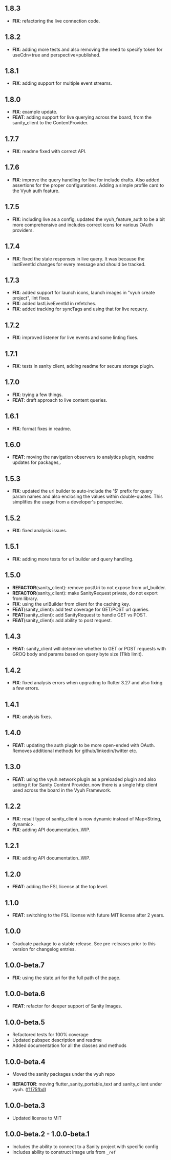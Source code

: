 ## 1.8.3

 - **FIX**: refactoring the live connection code.

## 1.8.2

 - **FIX**: adding more tests and also removing the need to specify token for useCdn=true and perspective=published.

## 1.8.1

 - **FIX**: adding support for multiple event streams.

## 1.8.0

 - **FIX**: example update.
 - **FEAT**: adding support for live querying across the board, from the sanity_client to the ContentProvider.

## 1.7.7

 - **FIX**: readme fixed with correct API.

## 1.7.6

 - **FIX**: improve the query handling for live for include drafts. Also added assertions for the proper configurations. Adding a simple profile card to the Vyuh auth feature.

## 1.7.5

 - **FIX**: including live as a config, updated the vyuh_feature_auth to be a bit more comprehensive and includes correct icons for various OAuth providers.

## 1.7.4

 - **FIX**: fixed the stale responses in live query. It was because the lastEventId changes for every message and should be tracked.

## 1.7.3

 - **FIX**: added support for launch icons, launch images in "vyuh create project", lint fixes.
 - **FIX**: added lastLiveEventId in refetches.
 - **FIX**: added tracking for syncTags and using that for live requery.

## 1.7.2

 - **FIX**: improved listener for live events and some linting fixes.

## 1.7.1

 - **FIX**: tests in sanity client, adding readme for secure storage plugin.

## 1.7.0

 - **FIX**: trying a few things.
 - **FEAT**: draft approach to live content queries.

## 1.6.1

 - **FIX**: format fixes in readme.

## 1.6.0

 - **FEAT**: moving the navigation observers to analytics plugin, readme updates for packages,.

## 1.5.3

 - **FIX**: updated the url builder to auto-include the '$' prefix for query param names and also enclosing the values within double-quotes. This simplifies the usage from a developer's perspective.

## 1.5.2

 - **FIX**: fixed analysis issues.

## 1.5.1

 - **FIX**: adding more tests for url builder and query handling.

## 1.5.0

 - **REFACTOR**(sanity_client): remove postUri to not expose from url_builder.
 - **REFACTOR**(sanity_client): make SanityRequest private, do not export from library.
 - **FIX**: using the urlBuilder from client for the caching key.
 - **FEAT**(sanity_client): add test coverage for GET/POST url queries.
 - **FEAT**(sanity_client): add SanityRequest to handle GET vs POST.
 - **FEAT**(sanity_client): add ability to post request.

## 1.4.3

 - **FEAT**: sanity_client will determine whether to GET or POST requests with GROQ body and params based on query byte size (11kb limit).

## 1.4.2

 - **FIX**: fixed analysis errors when upgrading to flutter 3.27 and also fixing a few errors.

## 1.4.1

 - **FIX**: analysis fixes.

## 1.4.0

 - **FEAT**: updating the auth plugin to be more open-ended with OAuth. Removes additional methods for github/linkedin/twitter etc.

## 1.3.0

 - **FEAT**: using the vyuh.network plugin as a preloaded plugin and also setting it for Sanity Content Provider..now there is a single http client used across the board in the Vyuh Framework.

## 1.2.2

 - **FIX**: result type of sanity_client is now dynamic instead of Map<String, dynamic>.
 - **FIX**: adding API documentation..WIP.

## 1.2.1

 - **FIX**: adding API documentation..WIP.

## 1.2.0

 - **FEAT**: adding the FSL license at the top level.

## 1.1.0

 - **FEAT**: switching to the FSL license with future MIT license after 2 years.

## 1.0.0

 - Graduate package to a stable release. See pre-releases prior to this version for changelog entries.

## 1.0.0-beta.7

 - **FIX**: using the state.uri for the full path of the page.

## 1.0.0-beta.6

 - **FEAT**: refactor for deeper support of Sanity Images.

## 1.0.0-beta.5

- Refactored tests for 100% coverage
- Updated pubspec description and readme
- Added documentation for all the classes and methods

## 1.0.0-beta.4

- Moved the sanity packages under the vyuh repo

- **REFACTOR**: moving flutter_sanity_portable_text and sanity_client under
  vyuh.
  ([f1175fbd](https://github.com/vyuh-tech/vyuh/commit/f1175fbdb602588ef5f8d978a3d474f15a96e861))

## 1.0.0-beta.3

- Updated license to MIT

## 1.0.0-beta.2 - 1.0.0-beta.1

- Includes the ability to connect to a Sanity project with specific config
- Includes ability to construct image urls from `_ref`
